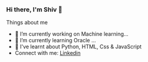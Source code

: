 ### Hi there, I'm Shiv 👋


Things about me
- 🔭 I’m currently working on Machine learning...
- 🌱 I’m currently learning Oracle ...
- 🔭 I've learnt about Python, HTML, Css & JavaScript
- Connect with me: <a href="https://www.linkedin.com/in/shiv-pratap-97a056220/">Linkedin</a>
